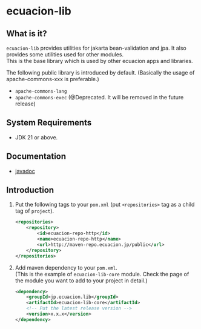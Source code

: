 # ecuacion-lib

## What is it?

`ecuacion-lib` provides utilities for jakarta bean-validation and jpa.
It also provides some utilities used for other modules.  
This is the base library which is used by other ecuacion apps and libraries.  

The following public library is introduced by default. (Basically the usage of apache-commons-xxx is preferable.)

- `apache-commons-lang`
- `apache-commons-exec` (@Deprecated. It will be removed in the future release)

## System Requirements

- JDK 21 or above.

## Documentation

- [javadoc](https://javadoc.ecuacion.jp/apidocs/)

## Introduction

1. Put the following tags to your `pom.xml` (put `<repositories>` tag as a child tag of `project`).

    ```xml
    <repositories> 
        <repository>
            <id>ecuacion-repo-http</id>
            <name>ecuacion-repo-http</name>
            <url>http://maven-repo.ecuacion.jp/public</url>
        </repository>
    </repositories>
    ```

1. Add maven dependency to your `pom.xml`.  
   (This is the example of `ecuacion-lib-core` module. Check the page of the module you want to add to your project in detail.)

    ```xml
    <dependency>
        <groupId>jp.ecuacion.lib</groupId>
        <artifactId>ecuacion-lib-core</artifactId>
	    <!-- Put the latest release version -->
	    <version>x.x.x</version>
    </dependency>
    ```

